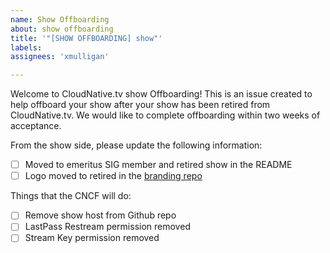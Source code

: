 ```yaml
---
name: Show Offboarding
about: show offboarding
title: '"[SHOW OFFBOARDING] show"'
labels: 
assignees: 'xmulligan'

---
```


Welcome to CloudNative.tv show Offboarding!
This is an issue created to help offboard your show after your show has been retired from CloudNative.tv. 
We would like to complete offboarding within two weeks of acceptance. 

From the show side, please update the following information:
- [ ] Moved to emeritus SIG member and retired show in the README
- [ ] Logo moved to retired in the [branding repo](https://github.com/cncf/cloudnativetv/tree/main/branding)

Things that the CNCF will do:
- [ ] Remove show host from Github repo
- [ ] LastPass Restream permission removed
- [ ] Stream Key permission removed
